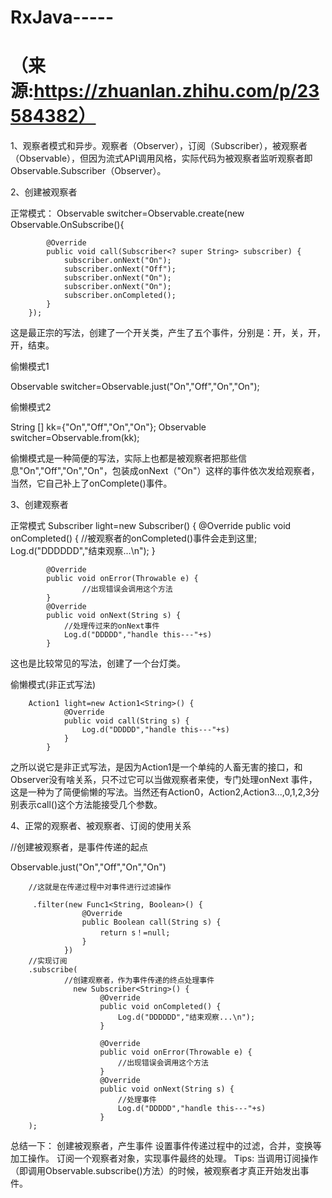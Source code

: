 # RxJava-----
# （来源:https://zhuanlan.zhihu.com/p/23584382）
1、观察者模式和异步。观察者（Observer），订阅（Subscriber），被观察者（Observable），但因为流式API调用风格，实际代码为被观察者监听观察者即Observable.Subscriber（Observer）。

2、创建被观察者

正常模式：
Observable switcher=Observable.create(new Observable.OnSubscribe<String>(){

            @Override
            public void call(Subscriber<? super String> subscriber) {
                subscriber.onNext("On");
                subscriber.onNext("Off");
                subscriber.onNext("On");
                subscriber.onNext("On");
                subscriber.onCompleted();
            }
        });
这是最正宗的写法，创建了一个开关类，产生了五个事件，分别是：开，关，开，开，结束。

偷懒模式1

Observable switcher=Observable.just("On","Off","On","On");

偷懒模式2

String [] kk={"On","Off","On","On"};
Observable switcher=Observable.from(kk);

偷懒模式是一种简便的写法，实际上也都是被观察者把那些信息"On","Off","On","On"，包装成onNext（"On"）这样的事件依次发给观察者，当然，它自己补上了onComplete()事件。

3、创建观察者

正常模式
 Subscriber light=new Subscriber<String>() {
            @Override
            public void onCompleted() {
                //被观察者的onCompleted()事件会走到这里;
                Log.d("DDDDDD","结束观察...\n");
            }

            @Override
            public void onError(Throwable e) {
                    //出现错误会调用这个方法
            }
            @Override
            public void onNext(String s) {
                //处理传过来的onNext事件
                Log.d("DDDDD","handle this---"+s)
            }
这也是比较常见的写法，创建了一个台灯类。

偷懒模式(非正式写法)

        Action1 light=new Action1<String>() {
                @Override
                public void call(String s) {
                    Log.d("DDDDD","handle this---"+s)
                }
            }
            
之所以说它是非正式写法，是因为Action1是一个单纯的人畜无害的接口，和Observer没有啥关系，只不过它可以当做观察者来使，专门处理onNext 事件，这是一种为了简便偷懒的写法。当然还有Action0，Action2,Action3...,0,1,2,3分别表示call()这个方法能接受几个参数。

4、正常的观察者、被观察者、订阅的使用关系

//创建被观察者，是事件传递的起点

Observable.just("On","Off","On","On")

        //这就是在传递过程中对事件进行过滤操作
        
         .filter(new Func1<String, Boolean>() {
                    @Override
                    public Boolean call(String s) {
                        return s！=null;
                    }
                })  
        //实现订阅
        .subscribe(
                //创建观察者，作为事件传递的终点处理事件 
                  new Subscriber<String>() {
                        @Override
                        public void onCompleted() {
                            Log.d("DDDDDD","结束观察...\n");
                        }

                        @Override
                        public void onError(Throwable e) {
                            //出现错误会调用这个方法
                        }
                        @Override
                        public void onNext(String s) {
                            //处理事件
                            Log.d("DDDDD","handle this---"+s)
                        }
        );
        
总结一下：
创建被观察者，产生事件
设置事件传递过程中的过滤，合并，变换等加工操作。
订阅一个观察者对象，实现事件最终的处理。
Tips: 当调用订阅操作（即调用Observable.subscribe()方法）的时候，被观察者才真正开始发出事件。
